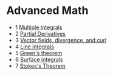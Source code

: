 # Advanced Math

- 1 [Multiple Integrals](multiple-integral)
- 2 [Partial Derivatives](partial-derivative)
- 3 [Vector fields, divergence, and curl](vector-fields-divergence-curl)
- 4 [Line integrals](line-integrals)
- 5 [Green's theorem](green-theorem)
- 6 [Surface integrals](surface-integral)
- 7 [Stokes's Theorem](stoke-theorem)